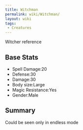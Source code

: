 ```yaml
---
title: Witchman
permalink: wiki/Witchman/
layout: wiki
tags:
 - Creatures
---
```


Witcher reference

Base Stats
----------

-   Spell Damage:20
-   Defense:30
-   Damage:30
-   Body size:Large
-   Magic Resistance:Yes
-   Gender:Male

Summary
-------

Could be seen only in endless mode
